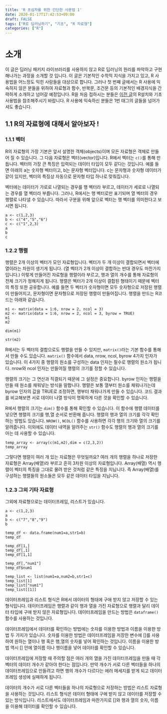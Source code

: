 ```yaml
---
title: 'R 초심자를 위한 간단한 사용법 1'
date: 2020-01-17T17:42:53+09:00
draft: FALSE
tags: ["R로 딥러닝하기", "기초", "R 자료형"]
categories: ["R"]
---
```


# 소개

이 글은 딥러닝 패키지 라이브러리를 사용하지 않고 R로 딥러닝의 원리를 파악하고 구현해나가는 과정을 소개할 것 입니다. 이 글은 기본적인 수학적 지식을 가지고 있고, R 사용법을 어느정도 익힌 사람들을 대상으로 합니다. 그러나 첫 번째 글에서는 R 사용에 익숙하지 않은 분들을 위하여 자료형과 함수, 반복문, 조건문 등의 기본적인 배경지식을 간략하게 소개하고 넘어갈 예정입니다. R을 처음 접하시는 분들은 [이전 글](https://choosunsick.github.io/post/r_install/)의 R설치와 기초 사용법을 참조해주시기 바랍니다. R 사용에 익숙하신 분들은 1번 태그의 글들을 넘어가셔도 좋습니다.

## 1.1 R의 자료형에 대해서 알아보자 !

### 1.1.1 벡터  

R의 자료형의 가장 기본은 앞서 설명한 객체(objects)이며 모든 자료형은 객체로 만들어 질 수 있습니다. 그 다음 자료형은 벡터(vector)입니다. R에서 벡터는 `c()`를 통해 만듭니다. 벡터의 가장 큰 특징은 입력되는 데이터 타입이 모두 같다는 것입니다. 예를 들면 아래의 a는 숫자형 벡터이고, b는 문자형 벡터입니다. c는 문자형과 숫자형 데이터가 같이 있지만, 벡터의 특징상 자동으로 문자형 타입 하나로 맞춰집니다.

벡터에는 데이터가 가로로 나열되는 경우를 행 벡터라 부르고, 데이터가 세로로 나열되는 경우를 열 벡터라 부릅니다. 그러나, R에서는 행 벡터로만 표기되며 열 벡터의 경우 행렬로 나타낼 수 있습니다. 따라서 구분을 위해 앞으로 벡터는 행 벡터를 의미한다고 보시면 됩니다.

```
a <- c(1,2,3)
b <- c("4","5","6")
c <- c("1",2,3)
a
b
c
```

### 1.2.2 행렬

행렬은 2개 이상의 벡터가 모인 자료형입니다. 벡터가 두 개 이상이 결합되면서 벡터에 열이라는 차원이 생기게 됩니다. (열 벡터가 2개 이상이 결합하는 반대 경우도 마찬가지입니다.) 이렇게 만들어진 자료형을 행렬이라 부르고, 행과 열의 개수를 통해 자료형의 전체 크기가 정해지게 됩니다. 행렬은 벡터가 2개 이상이 결합된 형태이기 때문에 벡터의 특징 또한 공유합니다. 예를 들면 두 벡터가 숫자형이면 모두 숫자형으로 저장된 행렬이 만들어지고, 문자형이면 문자형으로 저장된 행렬이 만들어집니다. 행렬을 만드는 R코드는 아래와 같습니다.

```
m1 <- matrix(data = 1:6, nrow = 2, ncol = 3)
m2 <- matrix(data = 1:6, nrow = 2, ncol = 3, byrow = TRUE)
m1
m2

dim(m1)

str(m2)
```

R에서는 두 벡터의 결합으로도 행렬을 만들 수 있지만, `matrix()`라는 기본 함수를 통해서 만들 수도 있습니다. `matrix()` 함수에서 data, nrow, ncol, byrow 4가지 인자가 있습니다. 이 4가지 중 행렬의 원소를 구성하는 data 인자는 필수로 행렬의 원소가 됩니다. nrow와 ncol 인자는 만들어질 행렬의 크기를 정할 수 있습니다.

행렬의 크기는 그 연산과 직결되기 때문에 그 설정은 중요합니다. byrow 인자는 행렬을 만들 때 원소를 채워넣는 방식을 말합니다. 행렬은 보통 열부터 원소를 채워나가는데 byrow 인자의 값을 TRUE로 조정하면, 행부터 채워나가게 만들 수 있습니다. 코드 결과를 비교해보면 서로 데이터 나열 방식이 명확하게 다른 것을 확인할 수 있습니다.

R에서 행렬의 크기는 `dim()` 함수를 통해 확인할 수 있습니다. 이 함수에 행렬 데이터를 넣으면 행렬의 크기를 행,열 순서로 반환해 줍니다. 행렬의 행과 열의 크기를 각각 확인하는 방법도 있습니다. `NROW()`, `NCOL()` 함수를 사용하면 각각 행의 크기와 열의 크기를 알려줍니다. 이외에도 데이터 내역을 알려주는 `str()` 함수도 행렬의 행과 열의 크기를 아는 데 사용할 수 있습니다.

```
temp_array <- array(c(m1,m2),dim = c(2,3,2))
temp_array

```
그렇다면 행렬이 여러 개 있는 자료형은 무엇일까요? 여러 개의 행렬을 하나로 저장한 자료형은 Array(배열)라 부르고 흔히 3차원 이상의 자료형입니다. Array(배열) 역시 행렬이 벡터의 특징을 그대로 물려 받은 것처럼 같은 특징을 지닙니다. 즉 Array(배열)를 구성하는 행렬들의 원소들은 모두 같은 데이터 타입을 지닙니다.  

### 1.2.3 그외 기타 자료형

그외에 자료형으로는 데이터프레임, 리스트가 있습니다.

```
a <- c(1,2,3)
a
b <- c("7","8","9")
b

temp_df <- data.frame(num1=a,str1=b)
temp_df

temp_df[1,]
temp_df[,1]
temp_df[1,1]

temp_df[,"num1"]
temp_df$num1

temp_list <- list(num1=a,num2=b,str1=c)
temp_list[1]
temp_list["num1"]
temp_list[[1]]
```

데이터프레임과 리스트 형식은 R에서 데이터의 형태에 구애 받지 않고 저장할 수 있는 형식입니다. 데이터프레임은 행렬과 같이 행과 열을 가진 자료형으로 행렬과 달리 데이터 타입에 구애 받지 않은 자료형입니다. 데이터프레임을 만드는 방법은 `dataframe()` 함수를 사용하는 것입니다.

데이터프레임에서 데이터를 확인하는 방법에는 숫자를 이용한 방법과 이름을 이용한 방법 두 가지가 있습니다. 숫자를 이용한 방법은 데이터프레임을 저장한 변수에 []를 사용하여 원하는 열이나 행 혹은 행,열의 숫자를 넣어 확인하는 것입니다. 이름을 이용한 방법 역시 [] 안에 열이름 이나 행이름을 넣어 데이터를 확인할 수 있습니다.

데이터프레임에 저장할 때 주의할 점은 여러 개의 열을 가진 데이터프레임을 만들 때 각 벡터의 데이터 개수가 같아야 한다는 점입니다. 만약 개수가 서로 다른 벡터들을 하나의 데이터프레임으로 만들려고 하면 행의 개수가 다르다는 에러 메세지를 받게 되고 데이터프레임 생성에 실패하게 됩니다.

데이터의 개수가 서로 다른 벡터들을 하나의 자료형으로 저장하는 방법은 리스트 자료형을 사용하는 것입니다. 리스트 형식은 데이터 형태에 구애 받지 않고 데이터를 저장할 수 있는 방식입니다. 리스트에서도 데이터프레임과 마찬가지로 []와 행과 열의 숫자, 이름을 이용해 데이터를 확인할 수 있습니다.
